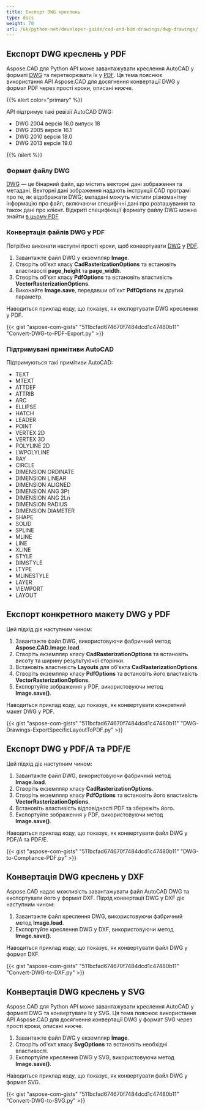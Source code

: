 ```yaml
---
title: Експорт DWG креслень
type: docs
weight: 70
url: /uk/python-net/developer-guide/cad-and-bim-drawings/dwg-drawings/
---
```


## **Експорт DWG креслень у PDF**

Aspose.CAD для Python API може завантажувати креслення AutoCAD у форматі [DWG](https://docs.fileformat.com/cad/dwg/) та перетворювати їх у [PDF](https://docs.fileformat.com/pdf/). Ця тема пояснює використання API Aspose.CAD для досягнення конвертації DWG у формат PDF через прості кроки, описані нижче.

{{% alert color="primary" %}}

API підтримує такі ревізії AutoCAD DWG:

- DWG 2004 версія 16.0 випуск 18
- DWG 2005 версія 16.1
- DWG 2010 версія 18.0
- DWG 2013 версія 19.0

{{% /alert %}}

### **Формат файлу DWG**

[DWG](https://docs.fileformat.com/cad/dwg/) — це бінарний файл, що містить векторні дані зображення та метадані. Векторні дані зображення надають інструкції CAD програмі про те, як відображати DWG; метадані можуть містити різноманітну інформацію про файл, включаючи специфічні дані про розташування та також дані про клієнт. Відкриті специфікації формату файлу DWG можна знайти [в цьому PDF](http://opendesign.com/files/guestdownloads/OpenDesign_Specification_for_.dwg_files.pdf)

### **Конвертація файлів DWG у PDF**

Потрібно виконати наступні прості кроки, щоб конвертувати [DWG](https://docs.fileformat.com/cad/dwg/) у [PDF](https://docs.fileformat.com/pdf/).

1. Завантажте файл DWG у екземпляр **Image**.
1. Створіть об'єкт класу **CadRasterizationOptions** та встановіть властивості **page_height** та **page_width**.
1. Створіть об'єкт класу **PdfOptions** та встановіть властивість **VectorRasterizationOptions**.
1. Виконайте **Image.save**, передавши об'єкт **PdfOptions** як другий параметр.

Наводиться приклад коду, що показує, як експортувати DWG креслення у PDF.

{{< gist "aspose-com-gists" "511bcfad674670f7484dcd1c47480b11" "Convert-DWG-to-PDF-Export.py" >}}

### **Підтримувані примітиви AutoCAD**

Підтримуються такі примітиви AutoCAD:

- TEXT
- MTEXT
- ATTDEF
- ATTRIB
- ARC
- ELLIPSE
- HATCH
- LEADER
- POINT
- VERTEX 2D
- VERTEX 3D
- POLYLINE 2D
- LWPOLYLINE
- RAY
- CIRCLE
- DIMENSION ORDINATE
- DIMENSION LINEAR
- DIMENSION ALIGNED
- DIMENSION ANG 3Pt
- DIMENSION ANG 2Ln
- DIMENSION RADIUS
- DIMENSION DIAMETER
- SHAPE
- SOLID
- SPLINE
- MLINE
- LINE
- XLINE
- STYLE
- DIMSTYLE
- LTYPE
- MLINESTYLE
- LAYER
- VIEWPORT
- LAYOUT

## **Експорт конкретного макету DWG у PDF**

Цей підхід діє наступним чином:

1. Завантажте файл DWG, використовуючи фабричний метод **Aspose.CAD.Image.load**.
1. Створіть екземпляр класу **CadRasterizationOptions** та встановіть висоту та ширину результуючої сторінки.
1. Встановіть властивість **Layouts** для об'єкта **CadRasterizationOptions**.
1. Створіть екземпляр класу **PdfOptions** та встановіть його властивість **VectorRasterizationOptions**.
1. Експортуйте зображення у PDF, використовуючи метод **Image.save()**.

Наводиться приклад коду, що показує, як конвертувати конкретний макет DWG у PDF.

{{< gist "aspose-com-gists" "511bcfad674670f7484dcd1c47480b11" "DWG-Drawings-ExportSpecificLayoutToPDF.py" >}}

## **Експорт DWG у PDF/A та PDF/E**

Цей підхід діє наступним чином:

1. Завантажте файл DWG, використовуючи фабричний метод **Image.load**.
1. Створіть екземпляр класу **CadRasterizationOptions**.
1. Створіть екземпляр класу **PdfOptions** та встановіть його властивість **VectorRasterizationOptions**.
1. Встановіть властивість відповідності PDF та збережіть його.
1. Експортуйте зображення у PDF, використовуючи метод **Image.save()**.

Наводиться приклад коду, що показує, як конвертувати файл DWG у PDF/A та PDF/E.

{{< gist "aspose-com-gists" "511bcfad674670f7484dcd1c47480b11" "DWG-to-Compliance-PDF.py" >}}

## **Конвертація DWG креслень у DXF**

Aspose.CAD надає можливість завантажувати файл AutoCAD DWG та експортувати його у формат DXF. Підхід конвертації DWG у DXF діє наступним чином:

1. Завантажте файл креслення DWG, використовуючи фабричний метод **Image.load**.
1. Експортуйте креслення DWG у DXF, використовуючи метод **Image.save()**.

Наводиться приклад коду, що показує, як конвертувати файл DWG у формат DXF.

{{< gist "aspose-com-gists" "511bcfad674670f7484dcd1c47480b11" "Convert-DWG-to-DXF.py" >}}

## **Конвертація DWG креслень у SVG**

Aspose.CAD для Python API може завантажувати креслення AutoCAD у форматі DWG та конвертувати їх у SVG. Ця тема пояснює використання API Aspose.CAD для досягнення конвертації DWG у формат SVG через прості кроки, описані нижче.

1. Завантажте файл DWG у екземпляр **Image**.
1. Створіть об'єкт класу **SvgOptions** та встановіть необхідні властивості.
1. Експортуйте креслення DWG у SVG, використовуючи метод **Image.save()**.

Наводиться приклад коду, що показує, як конвертувати файл DWG у формат SVG.

{{< gist "aspose-com-gists" "511bcfad674670f7484dcd1c47480b11" "Convert-DWG-to-SVG.py" >}}
